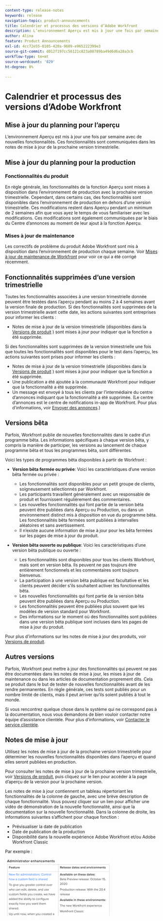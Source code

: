 ```yaml
---
content-type: release-notes
keywords: release
navigation-topic: product-announcements
title: Calendrier et processus des versions d’Adobe Workfront
description: L’environnement Aperçu est mis à jour une fois par semaine avec de nouvelles fonctionnalités. Ces fonctionnalités sont communiquées dans les notes de mise à jour de la prochaine version trimestrielle.
author: Alina
feature: Product Announcements
exl-id: 4cc72e55-8105-420a-9609-e965222399e3
source-git-commit: d012f197cc56121c823a08789ba49d6d6a28a3cb
workflow-type: tm+mt
source-wordcount: '829'
ht-degree: 0%

---
```


# Calendrier et processus des versions d’Adobe Workfront

## Mise à jour du planning pour l’aperçu

L’environnement Aperçu est mis à jour une fois par semaine avec de nouvelles fonctionnalités. Ces fonctionnalités sont communiquées dans les notes de mise à jour de la prochaine version trimestrielle.

## Mise à jour du planning pour la production

### Fonctionnalités du produit

En règle générale, les fonctionnalités de la fonction Aperçu sont mises à disposition dans l’environnement de production avec la prochaine version trimestrielle. Cependant, dans certains cas, des fonctionnalités sont disponibles dans l’environnement de production en dehors d’une version trimestrielle. Ces modifications restent dans Aperçu pendant un minimum de 2 semaines afin que vous ayez le temps de vous familiariser avec les modifications. Ces modifications sont également communiquées par le biais du Centre d’annonces au moment de leur ajout à la fonction Aperçu.

### Mises à jour de maintenance

Les correctifs de problème du produit Adobe Workfront sont mis à disposition dans l’environnement de production chaque semaine. Voir [Mises à jour de maintenance de Workfront](https://experienceleague.adobe.com/docs/workfront-known-issues/releases/current-updates.html) pour voir ce qui a été corrigé récemment.

## Fonctionnalités supprimées d’une version trimestrielle

Toutes les fonctionnalités associées à une version trimestrielle donnée peuvent être testées dans l’aperçu pendant au moins 2 à 4 semaines avant la version finale de production. Si des fonctionnalités sont supprimées de la version trimestrielle avant cette date, les actions suivantes sont entreprises pour informer les clients :

* Notes de mise à jour de la version trimestrielle (disponibles dans la [Versions de produit](../../product-announcements/product-releases/product-releases.md) ) sont mises à jour pour indiquer que la fonction a été supprimée.

Si des fonctionnalités sont supprimées de la version trimestrielle une fois que toutes les fonctionnalités sont disponibles pour le test dans l’aperçu, les actions suivantes sont prises pour informer les clients :

* Notes de mise à jour de la version trimestrielle (disponibles dans la [Versions de produit](../../product-announcements/product-releases/product-releases.md) ) sont mises à jour pour indiquer que la fonction a été supprimée.
* Une publication a été ajoutée à la communauté Workfront pour indiquer que la fonctionnalité a été supprimée.
* Un message est envoyé à tous les clients par l’intermédiaire du centre d’annonces indiquant que la fonctionnalité a été supprimée. (Le centre d’annonces est le centre de notifications in-app de Workfront. Pour plus d’informations, voir [Envoyer des annonces](../../administration-and-setup/get-started-wf-administration/view-send-announcements.md).)

## Versions bêta

Parfois, Workfront publie de nouvelles fonctionnalités dans le cadre d’un programme bêta.
Les informations spécifiques à chaque version bêta, y compris la manière de participer, les versions au lancement de chaque programme bêta et tous les programmes bêta, sont différentes.

Voici les types de programmes bêta disponibles à partir de Workfront :

* **Version bêta fermée ou privée**: Voici les caractéristiques d’une version bêta fermée ou privée :

   * Les fonctionnalités sont disponibles pour un petit groupe de clients, soigneusement sélectionnés par Workfront.
   * Les participants travaillent généralement avec un responsable de produit et fournissent régulièrement des commentaires.
   * Les nouvelles fonctionnalités qui font partie de la version bêta peuvent être publiées dans Aperçu ou Production, ou dans un environnement distinct mis à disposition en vue du programme bêta. Les fonctionnalités bêta fermées sont publiées à intervalles aléatoires et sans avertissement.
   * Il n’existe aucune information de mise à jour pour les bêta fermées sur les pages de mise à jour du produit.

* **Version bêta ouverte ou publique**: Voici les caractéristiques d’une version bêta publique ou ouverte :

   * Les fonctionnalités sont disponibles pour tous les clients Workfront, mais sont en version bêta. Ils peuvent ne pas toujours être entièrement fonctionnels et les commentaires sont toujours bienvenus.
   * La participation à une version bêta publique est facultative et les clients peuvent décider s’ils souhaitent activer les fonctionnalités bêta.
   * Les nouvelles fonctionnalités qui font partie de la version bêta peuvent être publiées dans Aperçu ou Production.
   * Les fonctionnalités peuvent être publiées plus souvent que les modèles de version standard pour Workfront.
   * Des informations sur le moment où des fonctionnalités sont publiées dans une version bêta publique sont incluses dans les pages de mise à jour du produit.

Pour plus d’informations sur les notes de mise à jour des produits, voir [Versions de produit](../../product-announcements/product-releases/product-releases.md).

## Autres versions

Parfois, Workfront peut mettre à jour des fonctionnalités qui peuvent ne pas être documentées dans les notes de mise à jour, les mises à jour de maintenance ou dans les articles de documentation proprement dits. Cela se produit dans le but de tester de nouvelles fonctionnalités avant de les rendre permanentes. En règle générale, ces tests sont publiés pour un nombre limité de clients, mais il peut arriver qu’ils soient publiés à tout le monde.

Si vous rencontrez quelque chose dans le système qui ne correspond pas à la documentation, nous vous demandons de bien vouloir contacter notre équipe d’assistance clientèle. Pour plus d’informations, voir [Contacter le service clientèle](../../workfront-basics/tips-tricks-and-troubleshooting/contact-customer-support.md).

## Notes de mise à jour

Utilisez les notes de mise à jour de la prochaine version trimestrielle pour déterminer les nouvelles fonctionnalités disponibles dans l’aperçu et quand elles seront publiées en production.

Pour consulter les notes de mise à jour de la prochaine version trimestrielle, voir [Versions de produit](../../product-announcements/product-releases/product-releases.md), puis cliquez sur le lien pour accéder à la page d’aperçu de la version pour la prochaine version.

Les notes de mise à jour contiennent un tableau répertoriant les fonctionnalités de la colonne de gauche, avec une brève description de chaque fonctionnalité. Vous pouvez cliquer sur un lien pour afficher une vidéo de démonstration de la nouvelle fonctionnalité, ainsi que la documentation sur la nouvelle fonctionnalité. Dans la colonne de droite, les informations suivantes s’affichent pour chaque fonction :

* Prévisualiser la date de publication
* Date de publication de la production
* Disponibilité dans la nouvelle expérience Adobe Workfront et/ou Adobe Workfront Classic

Par exemple :

![](assets/release-notes-350x189.png)
